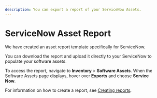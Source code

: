 ```yaml
---
description: You can export a report of your ServiceNow Assets.
---
```


# ServiceNow Asset Report

We have created an asset report template specifically for ServiceNow.&#x20;

You can download the report and upload it directly to your ServiceNow to populate your software assets.

To access the report, navigate to **Inventory** > **Software Assets**. When the Software Assets page displays, hover over **Exports** and choose **Service Now**.

For information on how to create a report, see [Creating reports](./#post-4285-\_ref38442975).
